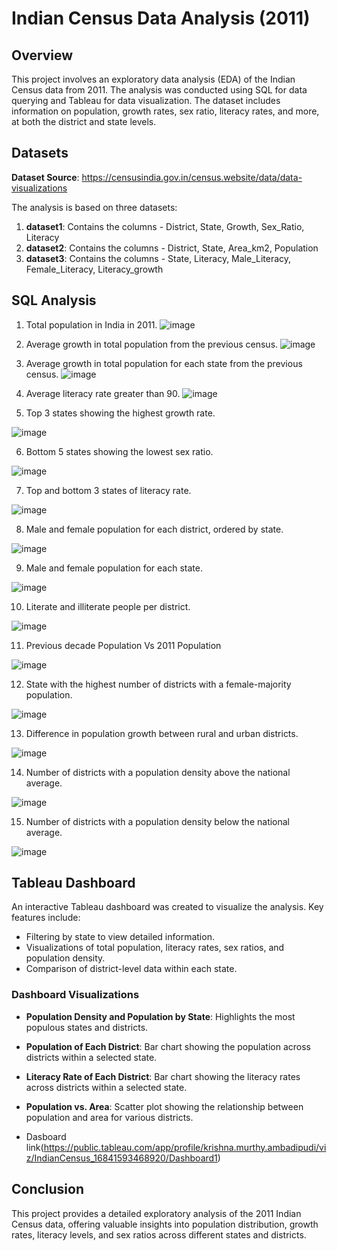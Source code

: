 # Indian Census Data Analysis (2011)

## Overview
This project involves an exploratory data analysis (EDA) of the Indian Census data from 2011. The analysis was conducted using SQL for data querying and Tableau for data visualization. The dataset includes information on population, growth rates, sex ratio, literacy rates, and more, at both the district and state levels.

## Datasets
**Dataset Source**: https://censusindia.gov.in/census.website/data/data-visualizations

The analysis is based on three datasets:

1. **dataset1**: Contains the columns - District, State, Growth, Sex_Ratio, Literacy
2. **dataset2**: Contains the columns - District, State, Area_km2, Population
3. **dataset3**: Contains the columns - State, Literacy, Male_Literacy, Female_Literacy, Literacy_growth

## SQL Analysis

1. Total population in India in 2011.
![image](https://github.com/user-attachments/assets/980a1633-1b3b-49fb-a4c3-2aa39c716028)

2. Average growth in total population from the previous census.
![image](https://github.com/user-attachments/assets/c4e678dc-d3ae-4aeb-8e6c-b4bd92ef582e)

3. Average growth in total population for each state from the previous census.
![image](https://github.com/user-attachments/assets/569a8bf2-8dfc-4a4c-87e0-4d35a27916da)

4. Average literacy rate greater than 90.
![image](https://github.com/user-attachments/assets/2c4b36f9-fc84-43ab-9253-2f197e19e76e)

5. Top 3 states showing the highest growth rate.

![image](https://github.com/user-attachments/assets/e1fc6bfc-fcad-4ba5-a6e5-28fd17e7e51b)

6. Bottom 5 states showing the lowest sex ratio.

![image](https://github.com/user-attachments/assets/8b5ddb88-a2b9-4987-9789-156cdab5b0e4)

7. Top and bottom 3 states of literacy rate.

![image](https://github.com/user-attachments/assets/b766cfaa-ff16-4fb2-bdd5-5d430d44327d)

8. Male and female population for each district, ordered by state.

![image](https://github.com/user-attachments/assets/db82480c-4d1e-4622-a34e-968b7467940a)

9. Male and female population for each state.

![image](https://github.com/user-attachments/assets/39f7ff1c-5c9c-4216-a2ea-c17ef8cb84dc)

10. Literate and illiterate people per district.

![image](https://github.com/user-attachments/assets/beebefe5-73df-4a36-b82a-2267d9ad222e)

11. Previous decade Population Vs 2011 Population

![image](https://github.com/user-attachments/assets/e8f6e93e-a084-4955-a38a-665a9b1008bc)

12. State with the highest number of districts with a female-majority population.

![image](https://github.com/user-attachments/assets/84030dab-ee54-4e8a-8bd9-16bb7733ba6e)

13. Difference in population growth between rural and urban districts.

![image](https://github.com/user-attachments/assets/09ec693f-fb06-4ccc-975d-a57bc05ed995)

14. Number of districts with a population density above the national average.

![image](https://github.com/user-attachments/assets/163a56ec-d431-4026-a8be-090135970f08)

15. Number of districts with a population density below the national average.

![image](https://github.com/user-attachments/assets/b4a50973-d571-44cc-8aa0-1c1d8cb6c94d)

## Tableau Dashboard
An interactive Tableau dashboard was created to visualize the analysis. Key features include:
- Filtering by state to view detailed information.
- Visualizations of total population, literacy rates, sex ratios, and population density.
- Comparison of district-level data within each state.

### Dashboard Visualizations
- **Population Density and Population by State**: Highlights the most populous states and districts.
- **Population of Each District**: Bar chart showing the population across districts within a selected state.
- **Literacy Rate of Each District**: Bar chart showing the literacy rates across districts within a selected state.
- **Population vs. Area**: Scatter plot showing the relationship between population and area for various districts.

- Dasboard link(https://public.tableau.com/app/profile/krishna.murthy.ambadipudi/viz/IndianCensus_16841593468920/Dashboard1)
  

## Conclusion
This project provides a detailed exploratory analysis of the 2011 Indian Census data, offering valuable insights into population distribution, growth rates, literacy levels, and sex ratios across different states and districts.


